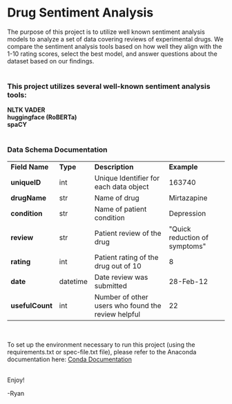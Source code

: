 # Drug Sentiment Analysis <br>
The purpose of this project is to utilize well known sentiment analysis models to analyze a set of data covering reviews of experimental drugs.  We compare the sentiment analysis tools based on how well they align with the 1-10 rating scores, select the best model, and answer questions about the dataset based on our findings.<br><br>

### This project utilizes several well-known sentiment analysis tools:

<b>NLTK VADER</b><br>
<b>huggingface (RoBERTa)</b><br>
<b>spaCY</b><br><br>


### Data Schema Documentation <br>

 <table>
  <tr>
    <td><b>Field Name</b></td>
    <td><b>Type</b></td>
    <td><b>Description</b></td>
    <td><b>Example</b></td>
  </tr>
  <tr>
    <td><b>uniqueID</b></td>
    <td>int</td>
    <td>Unique Identifier for each data object</td>
    <td>163740</td>
  </tr>
  <tr>
    <td><b>drugName</b></td>
    <td>str</td>
    <td>Name of drug</td>
    <td>Mirtazapine</td>
  </tr>
  <tr>
    <td><b>condition</b></td>
    <td>str</td>
    <td>Name of patient condition</td>
    <td>Depression</td>
  </tr>
  <tr>
    <td><b>review</b></td>
    <td>str</td>
    <td>Patient review of the drug</td>
    <td>"Quick reduction of symptoms"</td>
  </tr>
  <tr>
    <td><b>rating</b></td>
    <td>int</td>
    <td>Patient rating of the drug out of 10</td>
    <td>8</td>
  </tr>
  <tr>
    <td><b>date</b></td>
    <td>datetime</td>
    <td>Date review was submitted</td>
    <td>28-Feb-12</td>
  </tr>
  <tr>
    <td><b>usefulCount</b></td>
    <td>int</td>
    <td>Number of other users who found the review helpful</td>
    <td>22</td>
  </tr>
</table> 
<br>

To set up the environment necessary to run this project (using the requirements.txt or spec-file.txt file), please refer to the Anaconda documentation here: <a href= "https://conda.io/projects/conda/en/latest/user-guide/tasks/manage-environments.html#activating-an-environment">Conda Documentation</a><br><br>

Enjoy!<br>

-Ryan
